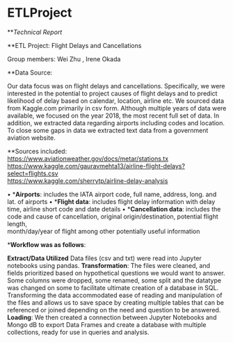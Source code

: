 # ETLProject

***Technical Report*

**ETL Project: Flight Delays and Cancellations

Group members: Wei Zhu , Irene Okada

**Data Source:

Our data focus was on flight delays and cancellations. Specifically, we were interested in the potential to project causes of flight delays and to predict likelihood of delay based on calendar, location, airline etc. We sourced data from Kaggle.com primarily in csv form. Although multiple years of data were available, we focused on the year 2018, the most recent full set of data. In addition, we extracted data regarding airports including codes and location. To close some gaps in data we extracted text data from a government aviation website.

**Sources included:
https://www.aviationweather.gov/docs/metar/stations.tx
https://www.kaggle.com/gauravmehta13/airline-flight-delays?select=flights.csv   
https://www.kaggle.com/sherrytp/airline-delay-analysis

•	***Airports**: includes the IATA airport code, full name, address, long. and lat. of airports
•	***Flight data**: includes flight delay information with delay time, airline short code and date details
•	***Cancellation data**: includes the code and cause of cancellation, original origin/destination, potential flight length,           
                          month/day/year of flight among other potentially useful information

***Workflow was as follows**:

**Extract/Data Utilized**
Data files (csv and txt) were read into Jupyter notebooks using pandas. 
**Transformation**:
The files were cleaned, and fields prioritized based on hypothetical questions we would want to answer. Some columns were dropped, some renamed, some split and the datatype was changed on some to facilitate ultimate creation of a database in SQL. Transforming the data accommodated ease of reading and manipulation of the files and allows us to save space by creating multiple tables that can be referenced or joined depending on the need and question to be answered.
**Loading**:
We then created a connection between Jupyter Notebooks and Mongo dB to export Data Frames and create a database with multiple collections, ready for use in queries and analysis.
